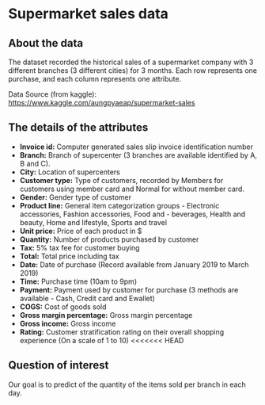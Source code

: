 # Supermarket sales data

## About the data
The dataset recorded the historical sales of a supermarket company with 3 different branches (3 different cities) for 3 months. Each row represents one purchase, and each column represents one attribute.

Data Source (from kaggle): https://www.kaggle.com/aungpyaeap/supermarket-sales


## The details of the attributes
- **Invoice id:** Computer generated sales slip invoice identification number
- **Branch:** Branch of supercenter (3 branches are available identified by A, B and C).
- **City:** Location of supercenters
- **Customer type:** Type of customers, recorded by Members for customers using member card and Normal for without member card.
- **Gender:** Gender type of customer
- **Product line:** General item categorization groups - Electronic accessories, Fashion accessories, Food and - beverages, Health and beauty, Home and lifestyle, Sports and travel
- **Unit price:** Price of each product in $
- **Quantity:** Number of products purchased by customer
- **Tax:** 5% tax fee for customer buying
- **Total:** Total price including tax
- **Date:** Date of purchase (Record available from January 2019 to March 2019)
- **Time:** Purchase time (10am to 9pm)
- **Payment:** Payment used by customer for purchase (3 methods are available - Cash, Credit card and Ewallet)
- **COGS:** Cost of goods sold
- **Gross margin percentage:** Gross margin percentage
- **Gross income:** Gross income
- **Rating:** Customer stratification rating on their overall shopping experience (On a scale of 1 to 10)
<<<<<<< HEAD

## Question of interest
Our goal is to predict of the quantity of the items sold per branch in each day.
